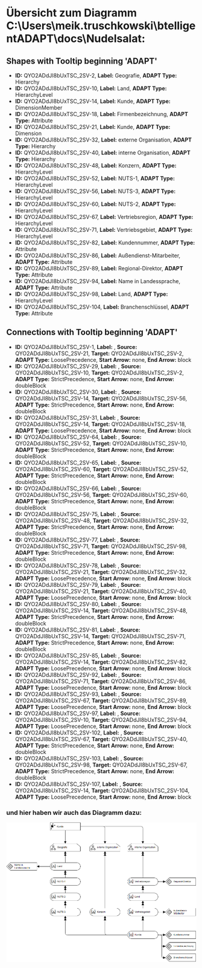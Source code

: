 # Übersicht zum Diagramm **C:\Users\meik.truschkowski\btelligentADAPT\docs\Nudelsalat**:
## Shapes with Tooltip beginning 'ADAPT'
- **ID:** QYO2ADdJI8bUxTSC_2SV-2, **Label:** Geografie, **ADAPT Type:** Hierarchy
- **ID:** QYO2ADdJI8bUxTSC_2SV-10, **Label:** Land, **ADAPT Type:** HierarchyLevel
- **ID:** QYO2ADdJI8bUxTSC_2SV-14, **Label:** Kunde, **ADAPT Type:** DimensionMember
- **ID:** QYO2ADdJI8bUxTSC_2SV-18, **Label:** Firmenbezeichnung, **ADAPT Type:** Attribute
- **ID:** QYO2ADdJI8bUxTSC_2SV-21, **Label:** Kunde, **ADAPT Type:** Dimension
- **ID:** QYO2ADdJI8bUxTSC_2SV-32, **Label:** externe Organisation, **ADAPT Type:** Hierarchy
- **ID:** QYO2ADdJI8bUxTSC_2SV-40, **Label:** interne Organisation, **ADAPT Type:** Hierarchy
- **ID:** QYO2ADdJI8bUxTSC_2SV-48, **Label:** Konzern, **ADAPT Type:** HierarchyLevel
- **ID:** QYO2ADdJI8bUxTSC_2SV-52, **Label:** NUTS-1, **ADAPT Type:** HierarchyLevel
- **ID:** QYO2ADdJI8bUxTSC_2SV-56, **Label:** NUTS-3, **ADAPT Type:** HierarchyLevel
- **ID:** QYO2ADdJI8bUxTSC_2SV-60, **Label:** NUTS-2, **ADAPT Type:** HierarchyLevel
- **ID:** QYO2ADdJI8bUxTSC_2SV-67, **Label:** Vertriebsregion, **ADAPT Type:** HierarchyLevel
- **ID:** QYO2ADdJI8bUxTSC_2SV-71, **Label:** Vertriebsgebiet, **ADAPT Type:** HierarchyLevel
- **ID:** QYO2ADdJI8bUxTSC_2SV-82, **Label:** Kundennummer, **ADAPT Type:** Attribute
- **ID:** QYO2ADdJI8bUxTSC_2SV-86, **Label:** Außendienst-Mitarbeiter, **ADAPT Type:** Attribute
- **ID:** QYO2ADdJI8bUxTSC_2SV-89, **Label:** Regional-Direktor, **ADAPT Type:** Attribute
- **ID:** QYO2ADdJI8bUxTSC_2SV-94, **Label:** Name in Landessprache, **ADAPT Type:** Attribute
- **ID:** QYO2ADdJI8bUxTSC_2SV-98, **Label:** Land, **ADAPT Type:** HierarchyLevel
- **ID:** QYO2ADdJI8bUxTSC_2SV-104, **Label:** Branchenschlüssel, **ADAPT Type:** Attribute

## Connections with Tooltip beginning 'ADAPT'
- **ID:** QYO2ADdJI8bUxTSC_2SV-1, **Label:** , **Source:** QYO2ADdJI8bUxTSC_2SV-21, **Target:** QYO2ADdJI8bUxTSC_2SV-2, **ADAPT Type:** LoosePrecedence, **Start Arrow:** none, **End Arrow:** block
- **ID:** QYO2ADdJI8bUxTSC_2SV-29, **Label:** , **Source:** QYO2ADdJI8bUxTSC_2SV-10, **Target:** QYO2ADdJI8bUxTSC_2SV-2, **ADAPT Type:** StrictPrecedence, **Start Arrow:** none, **End Arrow:** doubleBlock
- **ID:** QYO2ADdJI8bUxTSC_2SV-30, **Label:** , **Source:** QYO2ADdJI8bUxTSC_2SV-14, **Target:** QYO2ADdJI8bUxTSC_2SV-56, **ADAPT Type:** StrictPrecedence, **Start Arrow:** none, **End Arrow:** doubleBlock
- **ID:** QYO2ADdJI8bUxTSC_2SV-31, **Label:** , **Source:** QYO2ADdJI8bUxTSC_2SV-14, **Target:** QYO2ADdJI8bUxTSC_2SV-18, **ADAPT Type:** LoosePrecedence, **Start Arrow:** none, **End Arrow:** block
- **ID:** QYO2ADdJI8bUxTSC_2SV-64, **Label:** , **Source:** QYO2ADdJI8bUxTSC_2SV-52, **Target:** QYO2ADdJI8bUxTSC_2SV-10, **ADAPT Type:** StrictPrecedence, **Start Arrow:** none, **End Arrow:** doubleBlock
- **ID:** QYO2ADdJI8bUxTSC_2SV-65, **Label:** , **Source:** QYO2ADdJI8bUxTSC_2SV-60, **Target:** QYO2ADdJI8bUxTSC_2SV-52, **ADAPT Type:** StrictPrecedence, **Start Arrow:** none, **End Arrow:** doubleBlock
- **ID:** QYO2ADdJI8bUxTSC_2SV-66, **Label:** , **Source:** QYO2ADdJI8bUxTSC_2SV-56, **Target:** QYO2ADdJI8bUxTSC_2SV-60, **ADAPT Type:** StrictPrecedence, **Start Arrow:** none, **End Arrow:** doubleBlock
- **ID:** QYO2ADdJI8bUxTSC_2SV-75, **Label:** , **Source:** QYO2ADdJI8bUxTSC_2SV-48, **Target:** QYO2ADdJI8bUxTSC_2SV-32, **ADAPT Type:** StrictPrecedence, **Start Arrow:** none, **End Arrow:** doubleBlock
- **ID:** QYO2ADdJI8bUxTSC_2SV-77, **Label:** , **Source:** QYO2ADdJI8bUxTSC_2SV-71, **Target:** QYO2ADdJI8bUxTSC_2SV-98, **ADAPT Type:** StrictPrecedence, **Start Arrow:** none, **End Arrow:** doubleBlock
- **ID:** QYO2ADdJI8bUxTSC_2SV-78, **Label:** , **Source:** QYO2ADdJI8bUxTSC_2SV-21, **Target:** QYO2ADdJI8bUxTSC_2SV-32, **ADAPT Type:** LoosePrecedence, **Start Arrow:** none, **End Arrow:** block
- **ID:** QYO2ADdJI8bUxTSC_2SV-79, **Label:** , **Source:** QYO2ADdJI8bUxTSC_2SV-21, **Target:** QYO2ADdJI8bUxTSC_2SV-40, **ADAPT Type:** LoosePrecedence, **Start Arrow:** none, **End Arrow:** block
- **ID:** QYO2ADdJI8bUxTSC_2SV-80, **Label:** , **Source:** QYO2ADdJI8bUxTSC_2SV-14, **Target:** QYO2ADdJI8bUxTSC_2SV-48, **ADAPT Type:** StrictPrecedence, **Start Arrow:** none, **End Arrow:** doubleBlock
- **ID:** QYO2ADdJI8bUxTSC_2SV-81, **Label:** , **Source:** QYO2ADdJI8bUxTSC_2SV-14, **Target:** QYO2ADdJI8bUxTSC_2SV-71, **ADAPT Type:** StrictPrecedence, **Start Arrow:** none, **End Arrow:** doubleBlock
- **ID:** QYO2ADdJI8bUxTSC_2SV-85, **Label:** , **Source:** QYO2ADdJI8bUxTSC_2SV-14, **Target:** QYO2ADdJI8bUxTSC_2SV-82, **ADAPT Type:** LoosePrecedence, **Start Arrow:** none, **End Arrow:** block
- **ID:** QYO2ADdJI8bUxTSC_2SV-92, **Label:** , **Source:** QYO2ADdJI8bUxTSC_2SV-71, **Target:** QYO2ADdJI8bUxTSC_2SV-86, **ADAPT Type:** LoosePrecedence, **Start Arrow:** none, **End Arrow:** block
- **ID:** QYO2ADdJI8bUxTSC_2SV-93, **Label:** , **Source:** QYO2ADdJI8bUxTSC_2SV-67, **Target:** QYO2ADdJI8bUxTSC_2SV-89, **ADAPT Type:** LoosePrecedence, **Start Arrow:** none, **End Arrow:** block
- **ID:** QYO2ADdJI8bUxTSC_2SV-97, **Label:** , **Source:** QYO2ADdJI8bUxTSC_2SV-10, **Target:** QYO2ADdJI8bUxTSC_2SV-94, **ADAPT Type:** LoosePrecedence, **Start Arrow:** none, **End Arrow:** block
- **ID:** QYO2ADdJI8bUxTSC_2SV-102, **Label:** , **Source:** QYO2ADdJI8bUxTSC_2SV-67, **Target:** QYO2ADdJI8bUxTSC_2SV-40, **ADAPT Type:** StrictPrecedence, **Start Arrow:** none, **End Arrow:** doubleBlock
- **ID:** QYO2ADdJI8bUxTSC_2SV-103, **Label:** , **Source:** QYO2ADdJI8bUxTSC_2SV-98, **Target:** QYO2ADdJI8bUxTSC_2SV-67, **ADAPT Type:** StrictPrecedence, **Start Arrow:** none, **End Arrow:** doubleBlock
- **ID:** QYO2ADdJI8bUxTSC_2SV-107, **Label:** , **Source:** QYO2ADdJI8bUxTSC_2SV-14, **Target:** QYO2ADdJI8bUxTSC_2SV-104, **ADAPT Type:** LoosePrecedence, **Start Arrow:** none, **End Arrow:** block


### und hier haben wir auch das Diagramm dazu:
![Diagramm Nudelsalat](./png/Nudelsalat.png)
